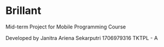 # Brillant
Mid-term Project for Mobile Programming Course

Developed by Janitra Ariena Sekarputri
1706979316
TKTPL - A
